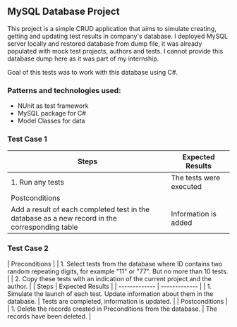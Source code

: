 ## MySQL Database Project

This project is a simple CRUD application that aims to simulate creating, getting and updating test results in company's database. I deployed MySQL server locally and restored database from dump file, it was already populated with mock test projects, authors and tests. I cannot provide this database dump here as it was part of my internship.

Goal of this tests was to work with this database using C#.

### Patterns and technologies used:
* NUnit as test framework
* MySQL package for C#
* Model Classes for data

### Test Case 1
| Steps  | Expected Results |
| ------------- | ------------- |
| 1. Run any tests  | The tests were executed  |
| Postconditions |
| Add a result of each completed test in the database as a new record in the corresponding table |  Information is added  |

### Test Case 2
| Preconditions |
| 1. Select tests from the database where ID contains two random repeating digits, for example "11" or "77". But no more than 10 tests. |
| 2. Copy these tests with an indication of the current project and the author. |
| Steps  | Expected Results |
| ------------- | ------------- |
| 1. Simulate the launch of each test. Update information about them in the database.  | Tests are completed, information is updated.  |
| Postconditions |
| 1. Delete the records created in Preconditions from the database. |  The records have been deleted. |

